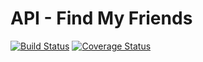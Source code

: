 # API - Find My Friends
[![Build Status](https://travis-ci.org/FindMyFriends/api.svg?branch=master)](https://travis-ci.org/FindMyFriends/api) [![Coverage Status](https://coveralls.io/repos/github/FindMyFriends/api/badge.svg?branch=master)](https://coveralls.io/github/FindMyFriends/api?branch=master)